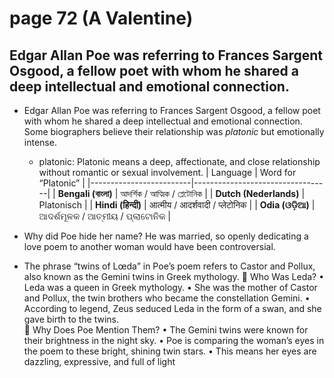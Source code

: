 # page 72 (A Valentine)
## Edgar Allan Poe was referring to Frances Sargent Osgood, a fellow poet with whom he shared a deep intellectual and emotional connection.
- Edgar Allan Poe was referring to Frances Sargent Osgood, 
  a fellow poet with whom he shared a deep intellectual and emotional connection.
  Some biographers believe their relationship was *platonic* but emotionally intense.
    - platonic: Platonic means a deep, affectionate, and close relationship without romantic or   sexual involvement.
      | Language                | Word for “Platonic”              |
      |-------------------------|----------------------------------|
      | **Bengali (বাংলা)**      | আদর্শিক / আত্মিক / প্লেটোনিক          |
      | **Dutch (Nederlands)**  | Platonisch                       |
      | **Hindi (हिन्दी)**         | आत्मीय / आदर्शवादी / प्लेटोनिक          |
      | **Odia (ଓଡ଼ିଆ)**         | ଆଦର୍ଶମୂଳକ / ଆତ୍ମୀୟ / ପ୍ଲାଟୋନିକ           |

- Why did Poe hide her name? 
  He was married, so openly dedicating a love poem to another woman would have been controversial.

- The phrase “twins of Lœda” in Poe’s poem refers to Castor and Pollux, also known as the Gemini twins in Greek mythology.
  🔹 Who Was Leda?
  	•	Leda was a queen in Greek mythology.
  	•	She was the mother of Castor and Pollux, the twin brothers who became the constellation Gemini.
  	•	According to legend, Zeus seduced Leda in the form of a swan, and she gave birth to the twins.  
  🔹 Why Does Poe Mention Them?
  	•	The Gemini twins were known for their brightness in the night sky.
  	•	Poe is comparing the woman’s eyes in the poem to these bright, shining twin stars.
  	•	This means her eyes are dazzling, expressive, and full of light
